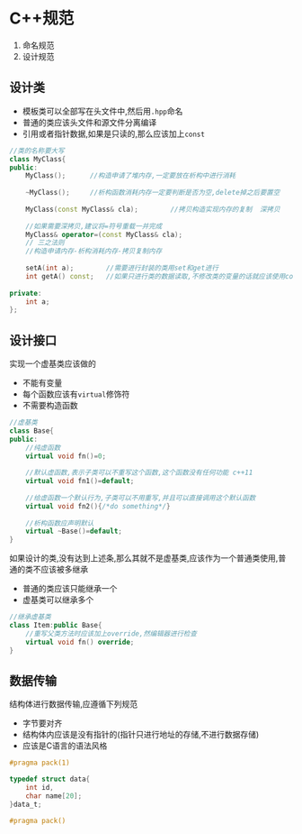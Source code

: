 # C++规范

1. 命名规范
1. 设计规范

## 设计类

+ 模板类可以全部写在头文件中,然后用`.hpp`命名
+ 普通的类应该头文件和源文件分离编译
+ 引用或者指针数据,如果是只读的,那么应该加上`const`

```cpp
//类的名称要大写
class MyClass{
public:
    MyClass();		//构造申请了堆内存,一定要放在析构中进行消耗
    
    ~MyClass();		//析构函数消耗内存一定要判断是否为空,delete掉之后要置空
    
    MyClass(const MyClass& cla);		//拷贝构造实现内存的复制  深拷贝
    
    //如果需要深拷贝,建议将=符号重载一并完成
    MyClass& operator=(const MyClass& cla);
    // 三之法则
    //构造申请内存-析构消耗内存-拷贝复制内存
       
    setA(int a);		//需要进行封装的类用set和get进行
    int getA() const;	//如果只进行类的数据读取,不修改类的变量的话就应该使用const 
    
private:
    int a;
};
```

## 设计接口

实现一个虚基类应该做的

+ 不能有变量
+ 每个函数应该有`virtual`修饰符
+ 不需要构造函数

```cpp
//虚基类
class Base{
public:
    //纯虚函数
    virtual void fn()=0;			
    
    //默认虚函数,表示子类可以不重写这个函数,这个函数没有任何功能 c++11
    virtual void fn1()=default;		
    
    //给虚函数一个默认行为,子类可以不用重写,并且可以直接调用这个默认函数
    virtual void fn2(){/*do something*/}
    
    //析构函数应声明默认
    virtual ~Base()=default;
}
```

如果设计的类,没有达到上述条,那么其就不是虚基类,应该作为一个普通类使用,普通的类不应该被多继承

+ 普通的类应该只能继承一个
+ 虚基类可以继承多个

```cpp
//继承虚基类
class Item:public Base{
    //重写父类方法时应该加上override,然编辑器进行检查
    virtual void fn() override;
}
```



## 数据传输

结构体进行数据传输,应遵循下列规范

+ 字节要对齐
+ 结构体内应该是没有指针的(指针只进行地址的存储,不进行数据存储)
+ 应该是C语言的语法风格

```c
#pragma pack(1)

typedef struct data{
    int id,
    char name[20];
}data_t;

#pragma pack()
```

